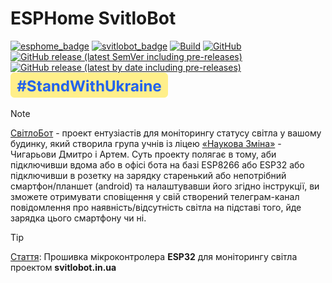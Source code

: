 # ESPHome SvitloBot

[![esphome_badge](https://img.shields.io/badge/ESPHome-Config-blue.svg)](https://esphome.io/)
[![svitlobot_badge](https://img.shields.io/badge/Svitlo-Bot-orange.svg)](https://svitlobot.in.ua/)
[![Build](https://github.com/andrewjswan/svitlobot/actions/workflows/build.yaml/badge.svg)](https://github.com/andrewjswan/svitlobot/actions/workflows/build.yaml)
[![GitHub](https://img.shields.io/github/license/andrewjswan/svitlobot?color=blue)](https://github.com/andrewjswan/svitlobot/blob/main/LICENSE)
[![GitHub release (latest SemVer including pre-releases)](https://img.shields.io/github/v/release/andrewjswan/svitlobot?include_prereleases)](https://github.com/andrewjswan/svitlobot/releases)
[![GitHub release (latest by date including pre-releases)](https://img.shields.io/github/downloads-pre/andrewjswan/svitlobot/latest/total?label=release@downloads)](https://github.com/andrewjswan/svitlobot/releases)
[![StandWithUkraine](https://raw.githubusercontent.com/vshymanskyy/StandWithUkraine/main/badges/StandWithUkraine.svg)](https://github.com/vshymanskyy/StandWithUkraine/blob/main/docs/README.md)

> [!NOTE]
> [СвітлоБот](https://svitlobot.in.ua/) - проект ентузіастів для моніторингу статусу світла у вашому будинку, який створила група учнів із ліцею [«Наукова&#160;Зміна»](https://naukova-zmina.org.ua/) - Чигарьови Дмитро і Артем. Суть проекту полягає в тому, аби підключивши вдома або в офісі бота на базі ESP8266 або ESP32 або підключивши в розетку на зарядку старенький або непотрібний смартфон/планшет (android) та налаштувавши його згідно інструкції, ви зможете отримувати сповіщення у свій створений телеграм-канал повідомлення про наявність/відсутність світла на підставі того, йде зарядка цього смартфону чи ні. 

> [!TIP]
> [Стаття](https://telegra.ph/Proshivka-m%D1%96krokontrolera-esp32-dlya-mon%D1%96toringu-sv%D1%96tla-proektom-svitlobotinua-08-15): Прошивка мікроконтролера **ESP32** для моніторингу світла проектом **svitlobot.in.ua**
